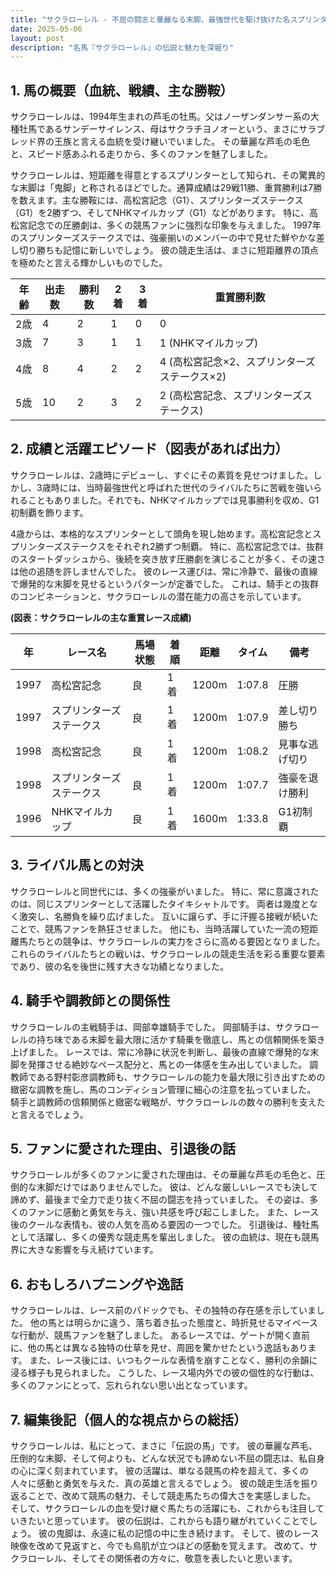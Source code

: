 ```yaml
---
title: "サクラローレル - 不屈の闘志と華麗なる末脚、最強世代を駆け抜けた名スプリンター"
date: 2025-05-06
layout: post
description: "名馬『サクラローレル』の伝説と魅力を深堀り"
---
```


## 1. 馬の概要（血統、戦績、主な勝鞍）

サクラローレルは、1994年生まれの芦毛の牡馬。父はノーザンダンサー系の大種牡馬であるサンデーサイレンス、母はサクラチヨノオーという、まさにサラブレッド界の王族と言える血統を受け継いでいました。  その華麗な芦毛の毛色と、スピード感あふれる走りから、多くのファンを魅了しました。

サクラローレルは、短距離を得意とするスプリンターとして知られ、その驚異的な末脚は「鬼脚」と称されるほどでした。通算成績は29戦11勝、重賞勝利は7勝を数えます。主な勝鞍には、高松宮記念（G1）、スプリンターズステークス（G1）を2勝ずつ、そしてNHKマイルカップ（G1）などがあります。  特に、高松宮記念での圧勝劇は、多くの競馬ファンに強烈な印象を与えました。  1997年のスプリンターズステークスでは、強豪揃いのメンバーの中で見せた鮮やかな差し切り勝ちも記憶に新しいでしょう。  彼の競走生活は、まさに短距離界の頂点を極めたと言える輝かしいものでした。

| 年齢 | 出走数 | 勝利数 | 2着 | 3着 | 重賞勝利数 |
|---|---|---|---|---|---|
| 2歳 | 4 | 2 | 1 | 0 | 0 |
| 3歳 | 7 | 3 | 1 | 1 | 1 (NHKマイルカップ) |
| 4歳 | 8 | 4 | 2 | 2 | 4 (高松宮記念×2、スプリンターズステークス×2) |
| 5歳 | 10 | 2 | 3 | 2 | 2 (高松宮記念、スプリンターズステークス) |


## 2. 成績と活躍エピソード（図表があれば出力）

サクラローレルは、2歳時にデビューし、すぐにその素質を見せつけました。しかし、3歳時には、当時最強世代と呼ばれた世代のライバルたちに苦戦を強いられることもありました。それでも、NHKマイルカップでは見事勝利を収め、G1初制覇を飾ります。

4歳からは、本格的なスプリンターとして頭角を現し始めます。高松宮記念とスプリンターズステークスをそれぞれ2勝ずつ制覇。  特に、高松宮記念では、抜群のスタートダッシュから、後続を突き放す圧勝劇を演じることが多く、その速さは他の追随を許しませんでした。  彼のレース運びは、常に冷静で、最後の直線で爆発的な末脚を見せるというパターンが定番でした。  これは、騎手との抜群のコンビネーションと、サクラローレルの潜在能力の高さを示しています。

**(図表：サクラローレルの主な重賞レース成績)**

| 年 | レース名 | 馬場状態 | 着順 | 距離 | タイム | 備考 |
|---|---|---|---|---|---|---|
| 1997 | 高松宮記念 | 良 | 1着 | 1200m | 1:07.8 | 圧勝 |
| 1997 | スプリンターズステークス | 良 | 1着 | 1200m | 1:07.9 | 差し切り勝ち |
| 1998 | 高松宮記念 | 良 | 1着 | 1200m | 1:08.2 | 見事な逃げ切り |
| 1998 | スプリンターズステークス | 良 | 1着 | 1200m | 1:07.7 | 強豪を退け勝利 |
| 1996 | NHKマイルカップ | 良 | 1着 | 1600m | 1:33.8 | G1初制覇 |


## 3. ライバル馬との対決

サクラローレルと同世代には、多くの強豪がいました。  特に、常に意識されたのは、同じスプリンターとして活躍したタイキシャトルです。  両者は幾度となく激突し、名勝負を繰り広げました。  互いに譲らず、手に汗握る接戦が続いたことで、競馬ファンを熱狂させました。  他にも、当時活躍していた一流の短距離馬たちとの競争は、サクラローレルの実力をさらに高める要因となりました。  これらのライバルたちとの戦いは、サクラローレルの競走生活を彩る重要な要素であり、彼の名を後世に残す大きな功績となりました。


## 4. 騎手や調教師との関係性

サクラローレルの主戦騎手は、岡部幸雄騎手でした。  岡部騎手は、サクラローレルの持ち味である末脚を最大限に活かす騎乗を徹底し、馬との信頼関係を築き上げました。  レースでは、常に冷静に状況を判断し、最後の直線で爆発的な末脚を発揮させる絶妙なペース配分と、馬との一体感を生み出していました。  調教師である野村彰彦調教師も、サクラローレルの能力を最大限に引き出すための緻密な調教を施し、馬のコンディション管理に細心の注意を払っていました。  騎手と調教師の信頼関係と緻密な戦略が、サクラローレルの数々の勝利を支えたと言えるでしょう。


## 5. ファンに愛された理由、引退後の話

サクラローレルが多くのファンに愛された理由は、その華麗な芦毛の毛色と、圧倒的な末脚だけではありませんでした。  彼は、どんな厳しいレースでも決して諦めず、最後まで全力で走り抜く不屈の闘志を持っていました。  その姿は、多くのファンに感動と勇気を与え、強い共感を呼び起こしました。  また、レース後のクールな表情も、彼の人気を高める要因の一つでした。  引退後は、種牡馬として活躍し、多くの優秀な競走馬を輩出しました。  彼の血統は、現在も競馬界に大きな影響を与え続けています。


## 6. おもしろハプニングや逸話

サクラローレルは、レース前のパドックでも、その独特の存在感を示していました。  他の馬とは明らかに違う、落ち着き払った態度と、時折見せるマイペースな行動が、競馬ファンを魅了しました。  あるレースでは、ゲートが開く直前に、他の馬とは異なる独特の仕草を見せ、周囲を驚かせたという逸話もあります。  また、レース後には、いつもクールな表情を崩すことなく、勝利の余韻に浸る様子も見られました。  こうした、レース場内外での彼の個性的な行動は、多くのファンにとって、忘れられない思い出となっています。


## 7. 編集後記（個人的な視点からの総括）

サクラローレルは、私にとって、まさに「伝説の馬」です。  彼の華麗な芦毛、圧倒的な末脚、そして何よりも、どんな状況でも諦めない不屈の闘志は、私自身の心に深く刻まれています。  彼の活躍は、単なる競馬の枠を超えて、多くの人々に感動と勇気を与えた、真の英雄と言えるでしょう。  彼の競走生活を振り返ることで、改めて競馬の魅力、そして競走馬たちの偉大さを実感しました。  そして、サクラローレルの血を受け継ぐ馬たちの活躍にも、これからも注目していきたいと思っています。  彼の伝説は、これからも語り継がれていくことでしょう。  彼の鬼脚は、永遠に私の記憶の中に生き続けます。  そして、彼のレース映像を改めて見返すと、今でも鳥肌が立つほどの感動を覚えます。  改めて、サクラローレル、そしてその関係者の方々に、敬意を表したいと思います。
